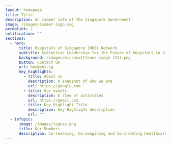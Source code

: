 ```yaml
---
layout: homepage
title: Title
description: An Isomer site of the Singapore Government
image: /images/isomer-logo.svg
permalink: /
notification: ""
sections:
  - hero:
      title: Hospitals of Singapore (HOS) Network
      subtitle: Collective Leadership for the Future of Hospitals in Singapore
      background: /images/microsoftteams-image (11).png
      button: Contact Us
      url: hos@chi.sg
      key_highlights:
        - title: About us
          description: A snapshot of who we are
          url: https://google.com
        - title: Our events
          description: A slew of activities
          url: https://gmail.com
        - title: Key Highlight Title
          description: Key Highlight description
          url: ""
  - infopic:
      image: /images/logoss.png
      title: Our Members
      description: Co-learning, Co-imagining and Co-creating healthcare
---
```

